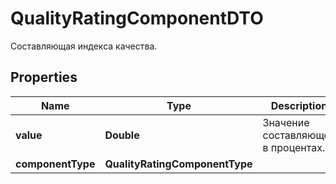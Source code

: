 

# QualityRatingComponentDTO

Составляющая индекса качества.

## Properties

| Name | Type | Description | Notes |
|------------ | ------------- | ------------- | -------------|
|**value** | **Double** | Значение составляющей в процентах. |  |
|**componentType** | **QualityRatingComponentType** |  |  |



